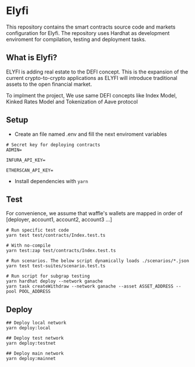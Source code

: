 # Elyfi

This repository contains the smart contracts source code and markets configuration for Elyfi. The repository uses Hardhat as development enviroment for compilation, testing and deployment tasks.

## What is Elyfi?

ELYFI is adding real estate to the DEFI concept. This is the expansion of the current crypto-to-crypto applications as ELYFI will introduce traditional assets to the open financial market.

To implment the project, We use same DEFI concepts like Index Model, Kinked Rates Model and Tokenization of Aave protocol

## Setup

- Create an file named .env and fill the next enviroment variables

```
# Secret key for deploying contracts
ADMIN=

INFURA_API_KEY=

ETHERSCAN_API_KEY=

```

- Install dependencies with `yarn`

## Test

For convenience, we assume that waffle's wallets are mapped in order of [deployer, account1, account2, account3 ...]

```
# Run specific test code
yarn test test/contracts/Index.test.ts

# With no-compile
yarn test:zap test/contracts/Index.test.ts

# Run scenarios. The below script dynamically loads ./scenarios/*.json
yarn test test-suites/scenario.test.ts

# Run script for subgrap testing
yarn hardhat deploy --network ganache
yarn task createWithdraw --network ganache --asset ASSET_ADDRESS --pool POOL_ADDRESS
```

## Deploy

```
## Deploy local network
yarn deploy:local

## Deploy test network
yarn deploy:testnet

## Deploy main network
yarn deploy:mainnet
```
